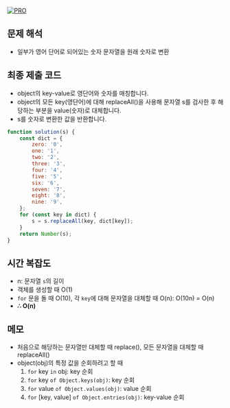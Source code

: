 [![PRO]][Link]

## 문제 해석

-   일부가 영어 단어로 되어있는 숫자 문자열을 원래 숫자로 변환

## 최종 제출 코드

-   object의 key-value로 영단어와 숫자를 매칭합니다.
-   object의 모든 key(영단어)에 대해 replaceAll()을 사용해 문자열 s를 검사한 후 해당하는 부분을 value(숫자)로 대체합니다.
-   s를 숫자로 변환한 값을 반환합니다.

```js
function solution(s) {
    const dict = {
        zero: '0',
        one: '1',
        two: '2',
        three: '3',
        four: '4',
        five: '5',
        six: '6',
        seven: '7',
        eight: '8',
        nine: '9',
    };
    for (const key in dict) {
        s = s.replaceAll(key, dict[key]);
    }
    return Number(s);
}
```

## 시간 복잡도

-   n: 문자열 `s`의 길이
-   객체를 생성할 때 O(1)
-   `for` 문을 돌 때 O(10), 각 `key`에 대해 문자열을 대체할 때 O(n): O(10n) = O(n)
-   **∴ O(n)**

## 메모

-   처음으로 해당하는 문자열만 대체할 때 replace(), 모든 문자열을 대체할 때 replaceAll()
-   object(obj)의 특정 값을 순회하려고 할 때
    1. `for` key `in` obj: key 순회
    2. `for` key `of Object.keys(obj)`: key 순회
    3. `for` value `of Object.values(obj)`: value 순회
    4. `for` [key, value] `of Object.entries(obj)`: key-value 순회

<!---------------------------------------------------------------------------->

[PRO]: https://github.com/GoSSaChin/algorithm-js/assets/107768516/67c43b52-bc3f-4571-a249-5519021afbb0
[Link]: https://school.programmers.co.kr/learn/courses/30/lessons/81301
